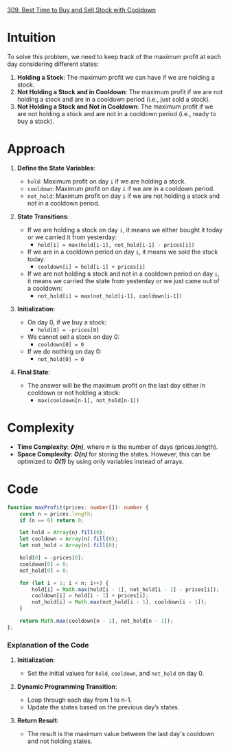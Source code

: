 [309. Best Time to Buy and Sell Stock with Cooldown](https://leetcode.com/problems/best-time-to-buy-and-sell-stock-with-cooldown/)

# Intuition

To solve this problem, we need to keep track of the maximum profit at each day considering different states:
1. **Holding a Stock**: The maximum profit we can have if we are holding a stock.
2. **Not Holding a Stock and in Cooldown**: The maximum profit if we are not holding a stock and are in a cooldown period (i.e., just sold a stock).
3. **Not Holding a Stock and Not in Cooldown**: The maximum profit if we are not holding a stock and are not in a cooldown period (i.e., ready to buy a stock).

# Approach

1. **Define the State Variables**:
   - `hold`: Maximum profit on day `i` if we are holding a stock.
   - `cooldown`: Maximum profit on day `i` if we are in a cooldown period.
   - `not_hold`: Maximum profit on day `i` if we are not holding a stock and not in a cooldown period.

2. **State Transitions**:
   - If we are holding a stock on day `i`, it means we either bought it today or we carried it from yesterday:
     - `hold[i] = max(hold[i-1], not_hold[i-1] - prices[i])`
   - If we are in a cooldown period on day `i`, it means we sold the stock today:
     - `cooldown[i] = hold[i-1] + prices[i]`
   - If we are not holding a stock and not in a cooldown period on day `i`, it means we carried the state from yesterday or we just came out of a cooldown:
     - `not_hold[i] = max(not_hold[i-1], cooldown[i-1])`

3. **Initialization**:
   - On day 0, if we buy a stock:
     - `hold[0] = -prices[0]`
   - We cannot sell a stock on day 0:
     - `cooldown[0] = 0`
   - If we do nothing on day 0:
     - `not_hold[0] = 0`

4. **Final State**:
   - The answer will be the maximum profit on the last day either in cooldown or not holding a stock:
     - `max(cooldown[n-1], not_hold[n-1])`

# Complexity
- **Time Complexity**: ***O(n)***, where *n* is the number of days (prices.length).
- **Space Complexity**: ***O(n)*** for storing the states. However, this can be optimized to ***O(1)*** by using only variables instead of arrays.

# Code
```typescript
function maxProfit(prices: number[]): number {
    const n = prices.length;
    if (n == 0) return 0;

    let hold = Array(n).fill(0);
    let cooldown = Array(n).fill(0);
    let not_hold = Array(n).fill(0);

    hold[0] = -prices[0];
    cooldown[0] = 0;
    not_hold[0] = 0;

    for (let i = 1; i < n; i++) {
        hold[i] = Math.max(hold[i - 1], not_hold[i - 1] - prices[i]);
        cooldown[i] = hold[i - 1] + prices[i];
        not_hold[i] = Math.max(not_hold[i - 1], cooldown[i - 1]);
    }

    return Math.max(cooldown[n - 1], not_hold[n - 1]);
};

```

### Explanation of the Code

1. **Initialization**:
   - Set the initial values for `hold`, `cooldown`, and `not_hold` on day 0.
   
2. **Dynamic Programming Transition**:
   - Loop through each day from 1 to n-1.
   - Update the states based on the previous day’s states.

3. **Return Result**:
   - The result is the maximum value between the last day's cooldown and not holding states.